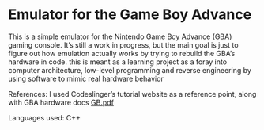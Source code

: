 # Emulator for the Game Boy Advance
This is a simple emulator for the Nintendo Game Boy Advance (GBA) gaming console. It’s still a work in progress, but the main goal is just to figure out how emulation actually works by trying to rebuild the GBA’s hardware in code. this is meant as a learning project as a foray into computer architecture, low-level programming and reverse engineering by using software to mimic real hardware behavior

References:
I used Codeslinger’s tutorial website as a reference point, along with GBA hardware docs
[GB.pdf](https://github.com/user-attachments/files/22233081/GB.pdf)

Languages used: C++



 
